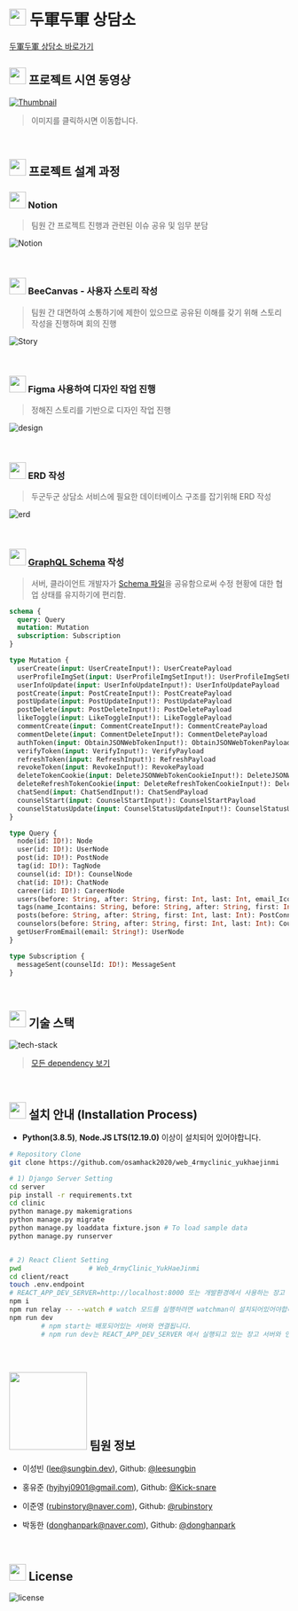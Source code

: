# <img src="https://4rmy.app/static/media/consideringlogo.44b2b8fa.png" width=30 /> 두軍두軍 상담소

[두軍두軍 상담소 바로가기](https://4rmy.app)

## <img src="https://i.pinimg.com/564x/31/23/9a/31239a2f70e4f8e4e3263fafb00ace1c.jpg" width=30/> 프로젝트 시연 동영상
[![Thumbnail](./readme/video.png)]("https://youtu.be/TA9kBvD3mos")

> 이미지를 클릭하시면 이동합니다.

<br/>

## <img src="https://www.globalreach.com/media/cms/illustration_C72C5CC42DDF9.svg" width=30 /> 프로젝트 설계 과정

### <a href="https://www.notion.so/OSAM-66aec75349664b6693f56ad80575f903"><img src="https://cdn.icon-icons.com/icons2/2389/PNG/512/notion_logo_icon_145025.png" width=30/></a> Notion

> 팀원 간 프로젝트 진행과 관련된 이슈 공유 및 임무 분담

![Notion](./readme/notion.png)

<br/>

### <a href="https://beecanvas.com/s/61Hk2QZQV8gctG3M10Z3leIbGCS0DalxOeH_aWvhZrVXu7dzfXvxE-SvwGon8Rwr"><img src="https://image.winudf.com/v2/image1/Y29tLmpva2VycGFja2luYy5iZWVjYW52YXNfaWNvbl8xNTUzOTQ1MDM1XzA1NA/icon.png?w=340&fakeurl=1" width=30/></a> BeeCanvas - 사용자 스토리 작성

> 팀원 간 대면하여 소통하기에 제한이 있으므로 공유된 이해를 갖기 위해 스토리 작성을 진행하며 회의 진행

![Story](./readme/story.png)

<br/>

### <img src="https://i.pinimg.com/564x/a5/58/b4/a558b426cb8973523f37bbed94cf0f09.jpg" width=30/> Figma 사용하여 디자인 작업 진행

> 정해진 스토리를 기반으로 디자인 작업 진행

![design](./readme/figma.png)

<br/>

### <img src="https://cdn2.iconfinder.com/data/icons/computer-science-butterscotch-vol-1/512/ERD-512.png" width=30 /> ERD 작성

> 두군두군 상담소 서비스에 필요한 데이터베이스 구조를 잡기위해 ERD 작성

![erd](./readme/erd_final.png)

<br/>

### <img src="https://d29fhpw069ctt2.cloudfront.net/icon/image/38568/preview.svg" width=30/> [GraphQL Schema](https://api.4rmy.app/playground) 작성

> 서버, 클라이언트 개발자가 [Schema 파일](https://github.com/osamhack2020/WEB_4rmyClinic_YukHaeJinMi/blob/master/client/react/schema.graphql)을 공유함으로써 수정 현황에 대한 협업 상태를 유지하기에 편리함.

```graphql
schema {
  query: Query
  mutation: Mutation
  subscription: Subscription
}

type Mutation {
  userCreate(input: UserCreateInput!): UserCreatePayload
  userProfileImgSet(input: UserProfileImgSetInput!): UserProfileImgSetPayload
  userInfoUpdate(input: UserInfoUpdateInput!): UserInfoUpdatePayload
  postCreate(input: PostCreateInput!): PostCreatePayload
  postUpdate(input: PostUpdateInput!): PostUpdatePayload
  postDelete(input: PostDeleteInput!): PostDeletePayload
  likeToggle(input: LikeToggleInput!): LikeTogglePayload
  commentCreate(input: CommentCreateInput!): CommentCreatePayload
  commentDelete(input: CommentDeleteInput!): CommentDeletePayload
  authToken(input: ObtainJSONWebTokenInput!): ObtainJSONWebTokenPayload
  verifyToken(input: VerifyInput!): VerifyPayload
  refreshToken(input: RefreshInput!): RefreshPayload
  revokeToken(input: RevokeInput!): RevokePayload
  deleteTokenCookie(input: DeleteJSONWebTokenCookieInput!): DeleteJSONWebTokenCookiePayload
  deleteRefreshTokenCookie(input: DeleteRefreshTokenCookieInput!): DeleteRefreshTokenCookiePayload
  chatSend(input: ChatSendInput!): ChatSendPayload
  counselStart(input: CounselStartInput!): CounselStartPayload
  counselStatusUpdate(input: CounselStatusUpdateInput!): CounselStatusUpdatePayload
}

type Query {
  node(id: ID!): Node
  user(id: ID!): UserNode
  post(id: ID!): PostNode
  tag(id: ID!): TagNode
  counsel(id: ID!): CounselNode
  chat(id: ID!): ChatNode
  career(id: ID!): CareerNode
  users(before: String, after: String, first: Int, last: Int, email_Icontains: String, division_Icontains: String, rank_Icontains: String, isCounselor: Boolean): UserNodeConnection
  tags(name_Icontains: String, before: String, after: String, first: Int, last: Int): TagConnection
  posts(before: String, after: String, first: Int, last: Int): PostConnection
  counselors(before: String, after: String, first: Int, last: Int): CounselorConnection
  getUserFromEmail(email: String!): UserNode
}

type Subscription {
  messageSent(counselId: ID!): MessageSent
}
```

<br/>

## <img src="https://icon-library.com/images/layer-icon/layer-icon-2.jpg" width=30/> 기술 스택
![tech-stack](./readme/tech.png)

> [모든 dependency 보기](https://github.com/osamhack2020/WEB_4rmyClinic_YukHaeJinMi/network/dependencies)

<br/>

## <img src="http://www.myiconfinder.com/uploads/iconsets/256-256-5fbc60a4335d01cd9c35dcf8fae02410.png" width=30/> 설치 안내 (Installation Process)

* **Python(3.8.5)**, **Node.JS LTS(12.19.0)** 이상이 설치되어 있어야합니다.

```bash
# Repository Clone
git clone https://github.com/osamhack2020/web_4rmyclinic_yukhaejinmi

# 1) Django Server Setting
cd server
pip install -r requirements.txt
cd clinic
python manage.py makemigrations
python manage.py migrate
python manage.py loaddata fixture.json # To load sample data
python manage.py runserver


# 2) React Client Setting
pwd 				# Web_4rmyClinic_YukHaeJinmi
cd client/react
touch .env.endpoint
# REACT_APP_DEV_SERVER=http://localhost:8000 또는 개발환경에서 사용하는 장고 서버 주소를 입력해야합니다.
npm i
npm run relay -- --watch # watch 모드를 실행하려면 watchman이 설치되어있어야합니다.
npm run dev
		# npm start는 배포되어있는 서버와 연결됩니다.
		# npm run dev는 REACT_APP_DEV_SERVER 에서 실행되고 있는 장고 서버와 연결됩니다.
```

<br/>

## <img src="./readme/logo.png" width=140/> 팀원 정보

- 이성빈 (lee@sungbin.dev), Github: [@leesungbin](https://github.com/leesungbin)
- 홍유준 (hyjhyj0901@gmail.com), Github: [@Kick-snare](https://github.com/kick-snare)

- 이준영 (rubinstory@naver.com), Github: [@rubinstory](https://github.com/rubinstory)
- 박동한 (donghanpark@naver.com), Github: [@donghanpark](https://github.com/donghanpark)

<br/>

## <img src="https://upload.wikimedia.org/wikipedia/commons/thumb/3/3f/Git_icon.svg/194px-Git_icon.svg.png" width=30/> License
![license](https://img.shields.io/bower/l/react)


